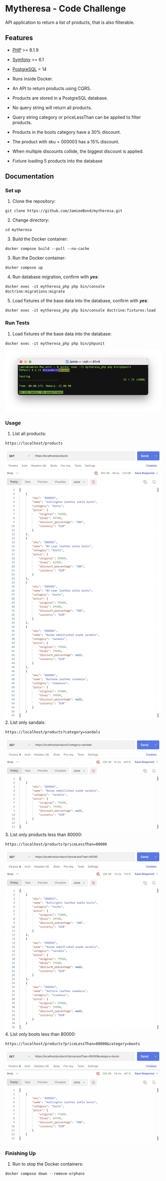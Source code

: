 # Mytheresa - Code Challenge

API application to return a list of products, that is also filterable.

## Features
- [PHP](https://www.php.net/) >= 8.1.9
- [Symfony](https://symfony.com/) >= 6.1
- [PostgreSQL](https://www.postgresql.org/) = 14

- Runs inside Docker.
- An API to return products using CQRS.
- Products are stored in a PostgreSQL database.
- No query string will return all products. 
- Query string category or priceLessThan can be applied to filter products.
- Products in the boots category have a 30% discount.
- The product with sku = 000003 has a 15% discount.
- When multiple discounts collide, the biggest discount is applied.
- Fixture loading 5 products into the database
## Documentation

### Set up
1. Clone the repository:
```
git clone https://github.com/JamieeBond/mytheresa.git
```
2. Change directory:
```
cd mytheresa
```
3. Build the Docker container:
```
docker compose build --pull --no-cache
```
3. Run the Docker container:
```
docker compose up
```
4. Run database migration, confirm with ***yes***:
```
docker exec -it mytheresa_php php bin/console doctrine:migrations:migrate
```
5. Load fixtures of the base data into the database, confirm with ***yes***:
```
docker exec -it mytheresa_php php bin/console doctrine:fixtures:load
```

### Run Tests
1. Load fixtures of the base data into the database:
```
docker exec -it mytheresa_php php bin/phpunit
```
![Screenshot](./docs/tests.png? "Test results")
### Usage
1. List all products:
```
https://localhost/products
```
![Screenshot](./docs/all_products.png? "Listing all products")
2. List only sandals:
```
https://localhost/products?category=sandals
```
![Screenshot](./docs/category_filter.png? "Listing only sandals")
3. List only products less than 80000:
```
https://localhost/products?priceLessThan=80000
```
![Screenshot](./docs/price_less_than.png? "Listing only products less than 80000")
4. List only boots less than 80000:
```
https://localhost/products?priceLessThan=80000&category=boots
```
![Screenshot](./docs/category_price_less_than.png? "Listing only boots less than 80000")
### Finishing Up
1. Run to stop the Docker containers:
```
docker compose down --remove-orphans
```




